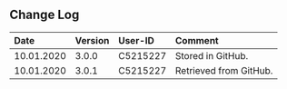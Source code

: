 ## Change Log
|   Date        |   Version |   User-ID     |   Comment     |
|   :--         |   :--     |   :--         |   :--         |
|   10.01.2020  |   3.0.0   |   C5215227    |   Stored in GitHub.    |
|   10.01.2020  |   3.0.1   |   C5215227    |   Retrieved from GitHub.    |
